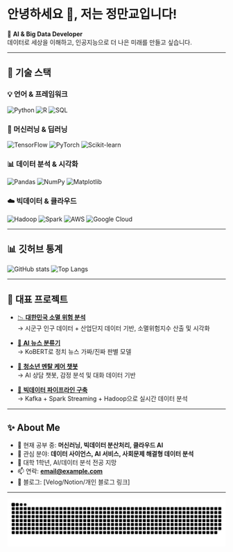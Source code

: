 # 안녕하세요 👋, 저는 정만교입니다!  

🤖 **AI & Big Data Developer**  
데이터로 세상을 이해하고, 인공지능으로 더 나은 미래를 만들고 싶습니다.  

---

## 🚀 기술 스택
### 💡 언어 & 프레임워크
![Python](https://img.shields.io/badge/Python-3776AB?style=for-the-badge&logo=python&logoColor=white)
![R](https://img.shields.io/badge/R-276DC3?style=for-the-badge&logo=r&logoColor=white)
![SQL](https://img.shields.io/badge/SQL-003B57?style=for-the-badge&logo=postgresql&logoColor=white)

### 🤖 머신러닝 & 딥러닝
![TensorFlow](https://img.shields.io/badge/TensorFlow-FF6F00?style=for-the-badge&logo=tensorflow&logoColor=white)
![PyTorch](https://img.shields.io/badge/PyTorch-EE4C2C?style=for-the-badge&logo=pytorch&logoColor=white)
![Scikit-learn](https://img.shields.io/badge/scikit--learn-F7931E?style=for-the-badge&logo=scikit-learn&logoColor=white)

### 📊 데이터 분석 & 시각화
![Pandas](https://img.shields.io/badge/Pandas-150458?style=for-the-badge&logo=pandas&logoColor=white)
![NumPy](https://img.shields.io/badge/Numpy-013243?style=for-the-badge&logo=numpy&logoColor=white)
![Matplotlib](https://img.shields.io/badge/Matplotlib-11557C?style=for-the-badge&logo=plotly&logoColor=white)

### ☁️ 빅데이터 & 클라우드
![Hadoop](https://img.shields.io/badge/Hadoop-FF9900?style=for-the-badge&logo=apachehadoop&logoColor=white)
![Spark](https://img.shields.io/badge/Apache%20Spark-E25A1C?style=for-the-badge&logo=apachespark&logoColor=white)
![AWS](https://img.shields.io/badge/AWS-232F3E?style=for-the-badge&logo=amazonaws&logoColor=white)
![Google Cloud](https://img.shields.io/badge/GCP-4285F4?style=for-the-badge&logo=googlecloud&logoColor=white)

---

## 📊 깃허브 통계
![GitHub stats](https://github-readme-stats.vercel.app/api?username=username&show_icons=true&theme=tokyonight)
![Top Langs](https://github-readme-stats.vercel.app/api/top-langs/?username=username&layout=compact&theme=tokyonight)

---

## 📝 대표 프로젝트
- [📉 **대한민국 소멸 위험 분석**](https://github.com/username/regional-extinction-analysis)  
  → 시군구 인구 데이터 + 산업단지 데이터 기반, 소멸위험지수 산출 및 시각화  

- [📰 **AI 뉴스 분류기**](https://github.com/username/ai-news-classifier)  
  → KoBERT로 정치 뉴스 가짜/진짜 판별 모델  

- [💬 **청소년 멘탈 케어 챗봇**](https://github.com/username/teen-counseling-bot)  
  → AI 상담 챗봇, 감정 분석 및 대화 데이터 기반  

- [📡 **빅데이터 파이프라인 구축**](https://github.com/username/bigdata-pipeline)  
  → Kafka + Spark Streaming + Hadoop으로 실시간 데이터 분석  

---

## ✨ About Me
- 🌱 현재 공부 중: **머신러닝, 빅데이터 분산처리, 클라우드 AI**  
- 🎯 관심 분야: **데이터 사이언스, AI 서비스, 사회문제 해결형 데이터 분석**  
- 🏫 대학 1학년, AI/데이터 분석 전공 지망  
- 📫 연락: **email@example.com**  
- 📝 블로그: [Velog/Notion/개인 블로그 링크]  

---

![snake gif](https://github.com/Platane/snk/raw/output/github-contribution-grid-snake.svg)

